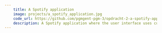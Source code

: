 ```yaml
---
    title: A Spotify application
    image: projects/a_spotify_application.jpg
    code_url: https://github.com/pgmgent-pgm-3/opdracht-2-a-spotify-application-pgm-brentvansteertegem
    description: A Spotify application where the user interface uses custom api-calls to interact with the back-end.
---
```

